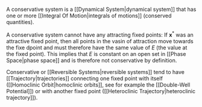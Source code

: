 A conservative system is a [[Dynamical System|dynamical system]] that has one or more [[Integral Of Motion|integrals of motions]] (conserved quantities).

A conservative system cannot have any attracting fixed points: If $\mathbf x^*$ was an attractive fixed point, then all points in the vasin of attraction move towards the fixe dpoint and must therefore have the same value of $E$ (the value at the fixed point). This implies that $E$ is constant on an open set in [[Phase Space|phase space]] and is therefore not conservative by definition. 

Conservative or [[Reversible Systems|reversible systems]] tend to have [[Trajectory|trajectories]] connecting one fixed point with itself ([[Homoclinic Orbit|homoclinic orbits]], see for example the [[Double-Well Potential]]) or with another fixed point ([[Heteroclinic Trajectory|heteroclinic trajectory]]).
